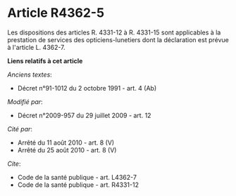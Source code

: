 # Article R4362-5

Les dispositions des articles R. 4331-12 à R. 4331-15 sont applicables à la prestation de services des opticiens-lunetiers
dont la déclaration est prévue à l'article L. 4362-7.

**Liens relatifs à cet article**

_Anciens textes_:

  - Décret n°91-1012 du 2 octobre 1991 - art. 4 (Ab)

_Modifié par_:

  - Décret n°2009-957 du 29 juillet 2009 - art. 12

_Cité par_:

  - Arrêté du 11 août 2010 - art. 8 (V)
  - Arrêté du 25 août 2010 - art. 8 (V)

_Cite_:

  - Code de la santé publique - art. L4362-7
  - Code de la santé publique - art. R4331-12
